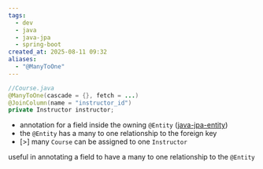 ```yaml
---
tags:
  - dev
  - java
  - java-jpa
  - spring-boot
created_at: 2025-08-11 09:32
aliases:
  - "@ManyToOne"
---
```

```java
//Course.java
@ManyToOne(cascade = {}, fetch = ...)
@JoinColumn(name = "instructor_id")
private Instructor instructor;
```
- annotation for a field inside the owning `@Entity` ([java-jpa-entity](java-jpa-entity.md))
- the `@Entity` has a many to one relationship to the foreign key
- [>] many `Course` can be assigned to one `Instructor`

useful in annotating a field to have a many to one relationship to the `@Entity`